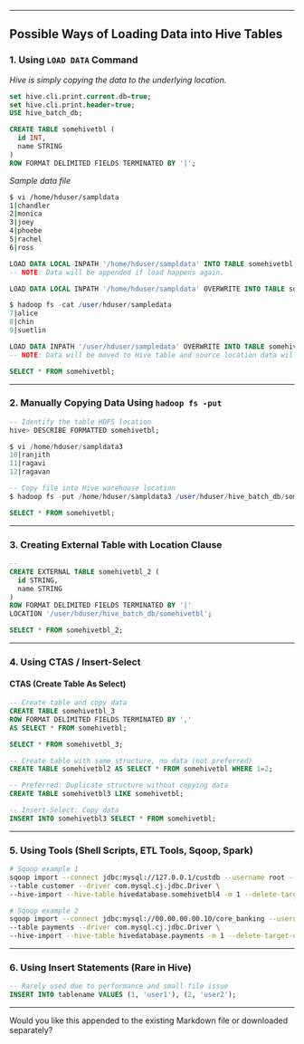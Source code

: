 

---

## Possible Ways of Loading Data into Hive Tables

### 1. Using `LOAD DATA` Command

*Hive is simply copying the data to the underlying location.*

```sql
set hive.cli.print.current.db=true;  
set hive.cli.print.header=true; 
USE hive_batch_db;

CREATE TABLE somehivetbl (
  id INT,
  name STRING
)
ROW FORMAT DELIMITED FIELDS TERMINATED BY '|';
```

*Sample data file*
```bash
$ vi /home/hduser/sampldata
1|chandler
2|monica
3|joey
4|phoebe
5|rachel
6|ross

```

```sql
LOAD DATA LOCAL INPATH '/home/hduser/sampldata' INTO TABLE somehivetbl;
-- NOTE: Data will be appended if load happens again.

LOAD DATA LOCAL INPATH '/home/hduser/sampldata' OVERWRITE INTO TABLE somehivetbl;

$ hadoop fs -cat /user/hduser/sampledata
7|alice
8|chin
9|suetlin

LOAD DATA INPATH '/user/hduser/sampledata' OVERWRITE INTO TABLE somehivetbl;
-- NOTE: Data will be moved to Hive table and source location data will be removed.

SELECT * FROM somehivetbl;

```

---

### 2. Manually Copying Data Using `hadoop fs -put`

```sql
-- Identify the table HDFS location
hive> DESCRIBE FORMATTED somehivetbl;

$ vi /home/hduser/sampldata3
10|ranjith
11|ragavi
12|ragavan

-- Copy file into Hive warehouse location
$ hadoop fs -put /home/hduser/sampldata3 /user/hduser/hive_batch_db/somehivetbl/sampledata3

SELECT * FROM somehivetbl;

```

---

### 3. Creating External Table with Location Clause

```sql
-- 
CREATE EXTERNAL TABLE somehivetbl_2 (
  id STRING,
  name STRING
)
ROW FORMAT DELIMITED FIELDS TERMINATED BY '|'
LOCATION '/user/hduser/hive_batch_db/somehivetbl';

SELECT * FROM somehivetbl_2;

```

---

### 4. Using CTAS / Insert-Select

#### CTAS (Create Table As Select)

```sql
-- Create table and copy data
CREATE TABLE somehivetbl_3
ROW FORMAT DELIMITED FIELDS TERMINATED BY ','
AS SELECT * FROM somehivetbl;

SELECT * FROM somehivetbl_3;

```

```sql
-- Create table with same structure, no data (not preferred)
CREATE TABLE somehivetbl2 AS SELECT * FROM somehivetbl WHERE 1=2;
```

```sql
-- Preferred: Duplicate structure without copying data
CREATE TABLE somehivetbl3 LIKE somehivetbl;

-- Insert-Select: Copy data
INSERT INTO somehivetbl3 SELECT * FROM somehivetbl;
```

---

### 5. Using Tools (Shell Scripts, ETL Tools, Sqoop, Spark)

```bash
# Sqoop example 1
sqoop import --connect jdbc:mysql://127.0.0.1/custdb --username root --password Root123$ \
--table customer --driver com.mysql.cj.jdbc.Driver \
--hive-import --hive-table hivedatabase.somehivetbl4 -m 1 --delete-target-dir

# Sqoop example 2
sqoop import --connect jdbc:mysql://00.00.00.00.10/core_banking --username izusername --password izpassword \
--table payments --driver com.mysql.cj.jdbc.Driver \
--hive-import --hive-table hivedatabase.payments -m 1 --delete-target-dir
```

---

### 6. Using Insert Statements (Rare in Hive)

```sql
-- Rarely used due to performance and small file issue
INSERT INTO tablename VALUES (1, 'user1'), (2, 'user2');
```

---

Would you like this appended to the existing Markdown file or downloaded separately?
